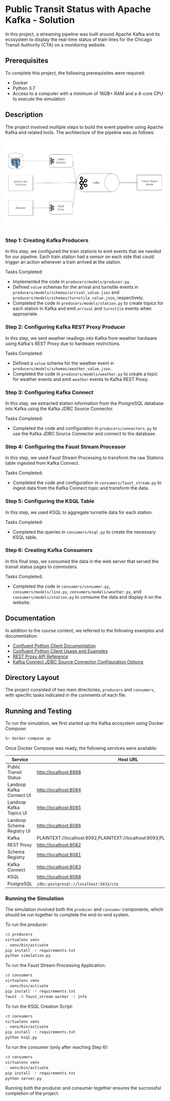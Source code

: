 # Public Transit Status with Apache Kafka - Solution

In this project, a streaming pipeline was built around Apache Kafka and its ecosystem to display the real-time status of train lines for the Chicago Transit Authority (CTA) on a monitoring website.

## Prerequisites

To complete this project, the following prerequisites were required:

* Docker
* Python 3.7
* Access to a computer with a minimum of 16GB+ RAM and a 4-core CPU to execute the simulation

## Description

The project involved multiple steps to build the event pipeline using Apache Kafka and related tools. The architecture of the pipeline was as follows:

![Project Architecture](images/diagram.png)

### Step 1: Creating Kafka Producers

In this step, we configured the train stations to emit events that we needed for our pipeline. Each train station had a sensor on each side that could trigger an action whenever a train arrived at the station.

Tasks Completed:
- Implemented the code in `producers/models/producer.py`.
- Defined `value` schemas for the arrival and turnstile events in `producers/models/schemas/arrival_value.json` and `producers/models/schemas/turnstile_value.json`, respectively.
- Completed the code in `producers/models/station.py` to create topics for each station in Kafka and emit `arrival` and `turnstile` events when appropriate.

### Step 2: Configuring Kafka REST Proxy Producer

In this step, we sent weather readings into Kafka from weather hardware using Kafka's REST Proxy due to hardware restrictions.

Tasks Completed:
- Defined a `value` schema for the weather event in `producers/models/schemas/weather_value.json`.
- Completed the code in `producers/models/weather.py` to create a topic for weather events and emit `weather` events to Kafka REST Proxy.

### Step 3: Configuring Kafka Connect

In this step, we extracted station information from the PostgreSQL database into Kafka using the Kafka JDBC Source Connector.

Tasks Completed:
- Completed the code and configuration in `producers/connectors.py` to use the Kafka JDBC Source Connector and connect to the database.

### Step 4: Configuring the Faust Stream Processor

In this step, we used Faust Stream Processing to transform the raw Stations table ingested from Kafka Connect.

Tasks Completed:
- Completed the code and configuration in `consumers/faust_stream.py` to ingest data from the Kafka Connect topic and transform the data.

### Step 5: Configuring the KSQL Table

In this step, we used KSQL to aggregate turnstile data for each station.

Tasks Completed:
- Completed the queries in `consumers/ksql.py` to create the necessary KSQL table.

### Step 6: Creating Kafka Consumers

In this final step, we consumed the data in the web server that served the transit status pages to commuters.

Tasks Completed:
- Completed the code in `consumers/consumer.py`, `consumers/models/line.py`, `consumers/models/weather.py`, and `consumers/models/station.py` to consume the data and display it on the website.

## Documentation

In addition to the course content, we referred to the following examples and documentation:

- [Confluent Python Client Documentation](https://docs.confluent.io/current/clients/confluent-kafka-python/#)
- [Confluent Python Client Usage and Examples](https://github.com/confluentinc/confluent-kafka-python#usage)
- [REST Proxy API Reference](https://docs.confluent.io/current/kafka-rest/api.html#post--topics-(string-topic_name))
- [Kafka Connect JDBC Source Connector Configuration Options](https://docs.confluent.io/current/connect/kafka-connect-jdbc/source-connector/source_config_options.html)

## Directory Layout

The project consisted of two main directories, `producers` and `consumers`, with specific tasks indicated in the comments of each file.

## Running and Testing

To run the simulation, we first started up the Kafka ecosystem using Docker Compose:

```bash
%> docker-compose up
```

Once Docker Compose was ready, the following services were available:

| Service                 | Host URL                           | Docker URL                           | Username    | Password |
|-------------------------|------------------------------------|--------------------------------------|-------------|----------|
| Public Transit Status   | [http://localhost:8888](http://localhost:8888) | n/a                                  |             |          |
| Landoop Kafka Connect UI| [http://localhost:8084](http://localhost:8084) | http://connect-ui:8084               |             |          |
| Landoop Kafka Topics UI | [http://localhost:8085](http://localhost:8085) | http://topics-ui:8085                |             |          |
| Landoop Schema Registry UI | [http://localhost:8086](http://localhost:8086) | http://schema-registry-ui:8086       |             |          |
| Kafka                   | PLAINTEXT://localhost:9092,PLAINTEXT://localhost:9093,PLAINTEXT://localhost:9094 | PLAINTEXT://kafka0:9092,PLAINTEXT://kafka1:9093,PLAINTEXT://kafka2:9094 | | |
| REST Proxy              | [http://localhost:8082](http://localhost:8082/) | http://rest-proxy:8082/              |             |          |
| Schema Registry         | [http://localhost:8081](http://localhost:8081/ ) | http://schema-registry:8081/         |             |          |
| Kafka Connect           | [http://localhost:8083](http://localhost:8083) | http://kafka-connect:8083            |             |          |
| KSQL                    | [http://localhost:8088](http://localhost:8088) | http://ksql:8088                     |             |          |
| PostgreSQL              | `jdbc:postgresql://localhost:5432/cta` | `jdbc:postgresql://postgres:5432/cta` | `cta_admin` | `chicago` |

### Running the Simulation

The simulation involved both the `producer` and `consumer` components, which should be run together to complete the end-to-end system.

To run the producer:
```bash
cd producers
virtualenv venv
. venv/bin/activate
pip install -r requirements.txt
python simulation.py
```

To run the Faust Stream Processing Application:
```bash
cd consumers
virtualenv venv
. venv/bin/activate
pip install -r requirements.txt
faust -A faust_stream worker -l info
```

To run the KSQL Creation Script:
```bash
cd consumers
virtualenv venv
. venv/bin/activate
pip install -r requirements.txt
python ksql.py
```

To run the consumer (only after reaching Step 6):
```bash
cd consumers
virtualenv venv
. venv/bin/activate
pip install -r requirements.txt
python server.py
```

Running both the producer and consumer together ensures the successful completion of the project.
